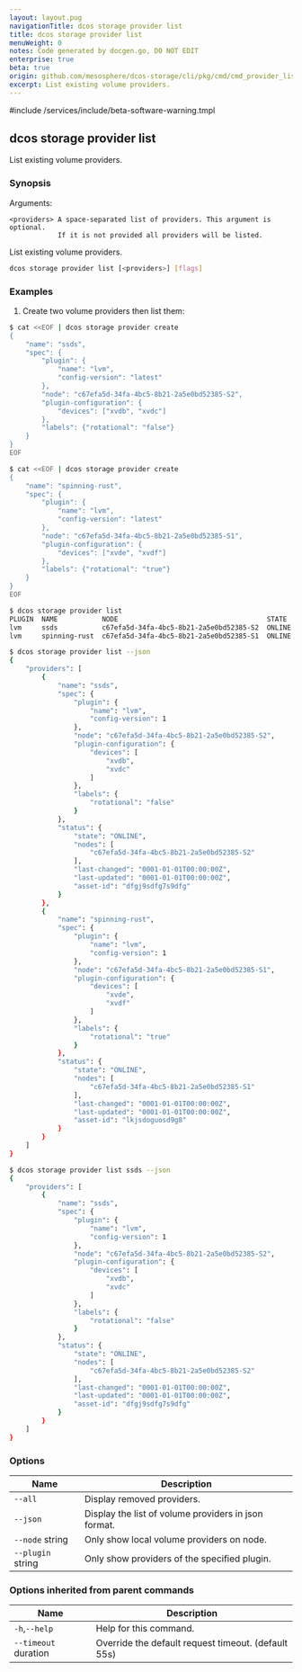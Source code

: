 ```yaml
---
layout: layout.pug
navigationTitle: dcos storage provider list
title: dcos storage provider list
menuWeight: 0
notes: Code generated by docgen.go, DO NOT EDIT
enterprise: true
beta: true
origin: github.com/mesosphere/dcos-storage/cli/pkg/cmd/cmd_provider_list.go
excerpt: List existing volume providers.
---
```

#include /services/include/beta-software-warning.tmpl

## dcos storage provider list

List existing volume providers.

### Synopsis

Arguments:

    <providers> A space-separated list of providers. This argument is optional.
                If it is not provided all providers will be listed.

List existing volume providers.

```bash
dcos storage provider list [<providers>] [flags]
```

### Examples

1. Create two volume providers then list them:

```bash
$ cat <<EOF | dcos storage provider create
{
    "name": "ssds",
    "spec": {
        "plugin": {
            "name": "lvm",
            "config-version": "latest"
        },
        "node": "c67efa5d-34fa-4bc5-8b21-2a5e0bd52385-S2",
        "plugin-configuration": {
            "devices": ["xvdb", "xvdc"]
        },
        "labels": {"rotational": "false"}
    }
}
EOF

$ cat <<EOF | dcos storage provider create
{
    "name": "spinning-rust",
    "spec": {
        "plugin": {
            "name": "lvm",
            "config-version": "latest"
        },
        "node": "c67efa5d-34fa-4bc5-8b21-2a5e0bd52385-S1",
        "plugin-configuration": {
            "devices": ["xvde", "xvdf"]
        },
        "labels": {"rotational": "true"}
    }
}
EOF

$ dcos storage provider list
PLUGIN  NAME           NODE                                     STATE
lvm     ssds           c67efa5d-34fa-4bc5-8b21-2a5e0bd52385-S2  ONLINE
lvm     spinning-rust  c67efa5d-34fa-4bc5-8b21-2a5e0bd52385-S1  ONLINE

$ dcos storage provider list --json
{
    "providers": [
        {
            "name": "ssds",
            "spec": {
                "plugin": {
                    "name": "lvm",
                    "config-version": 1
                },
                "node": "c67efa5d-34fa-4bc5-8b21-2a5e0bd52385-S2",
                "plugin-configuration": {
                    "devices": [
                        "xvdb",
                        "xvdc"
                    ]
                },
                "labels": {
                    "rotational": "false"
                }
            },
            "status": {
                "state": "ONLINE",
                "nodes": [
                    "c67efa5d-34fa-4bc5-8b21-2a5e0bd52385-S2"
                ],
                "last-changed": "0001-01-01T00:00:00Z",
                "last-updated": "0001-01-01T00:00:00Z",
                "asset-id": "dfgj9sdfg7s9dfg"
            }
        },
        {
            "name": "spinning-rust",
            "spec": {
                "plugin": {
                    "name": "lvm",
                    "config-version": 1
                },
                "node": "c67efa5d-34fa-4bc5-8b21-2a5e0bd52385-S1",
                "plugin-configuration": {
                    "devices": [
                        "xvde",
                        "xvdf"
                    ]
                },
                "labels": {
                    "rotational": "true"
                }
            },
            "status": {
                "state": "ONLINE",
                "nodes": [
                    "c67efa5d-34fa-4bc5-8b21-2a5e0bd52385-S1"
                ],
                "last-changed": "0001-01-01T00:00:00Z",
                "last-updated": "0001-01-01T00:00:00Z",
                "asset-id": "lkjsdoguosd9g8"
            }
        }
    ]
}

$ dcos storage provider list ssds --json
{
    "providers": [
        {
            "name": "ssds",
            "spec": {
                "plugin": {
                    "name": "lvm",
                    "config-version": 1
                },
                "node": "c67efa5d-34fa-4bc5-8b21-2a5e0bd52385-S2",
                "plugin-configuration": {
                    "devices": [
                        "xvdb",
                        "xvdc"
                    ]
                },
                "labels": {
                    "rotational": "false"
                }
            },
            "status": {
                "state": "ONLINE",
                "nodes": [
                    "c67efa5d-34fa-4bc5-8b21-2a5e0bd52385-S2"
                ],
                "last-changed": "0001-01-01T00:00:00Z",
                "last-updated": "0001-01-01T00:00:00Z",
                "asset-id": "dfgj9sdfg7s9dfg"
            }
        }
    ]
}
```

### Options

Name | Description
--- | ---
`--all` | Display removed providers.
`--json` | Display the list of volume providers in json format.
`--node` string | Only show local volume providers on node.
`--plugin` string | Only show providers of the specified plugin.

### Options inherited from parent commands

Name | Description
--- | ---
`-h`,`--help` | Help for this command.
`--timeout` duration | Override the default request timeout. (default 55s)

